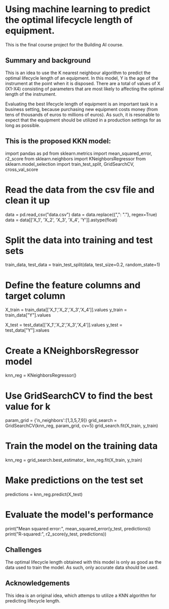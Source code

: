 # Using machine learning to predict the optimal lifecycle length of equipment.

This is the final course project for the Building AI course.

## Summary and background

This is an idea to use the K nearest neighbour algorithm to predict the optimal lifecycle length of an equipment. In this model, Y is the age of the instrument at the point when it is disposed. There are a total of values of X (X1-X4) consisting of parameters that are most likely to affecting the optimal length of the instrument.

Evaluating the best lifecycle length of equipment is an important task in a business setting, because purchasing new equipment costs money (from tens of thousands of euros to millions of euros). As such, it is resonable to expect that the equipment should be utilized in a production settings for as long as possible.

## This is the proposed KKN model:

import pandas as pd
from sklearn.metrics import mean_squared_error, r2_score
from sklearn.neighbors import KNeighborsRegressor
from sklearn.model_selection import train_test_split, GridSearchCV, cross_val_score

# Read the data from the csv file and clean it up
data = pd.read_csv("data.csv")
data = data.replace({",": "."}, regex=True)
data = data[['X_1', 'X_2', 'X_3', 'X_4', 'Y']].astype(float)

# Split the data into training and test sets
train_data, test_data = train_test_split(data, test_size=0.2, random_state=1)

# Define the feature columns and target column
X_train = train_data[['X_1','X_2','X_3','X_4']].values
y_train = train_data["Y"].values

X_test = test_data[['X_1','X_2','X_3','X_4']].values
y_test = test_data["Y"].values

# Create a KNeighborsRegressor model
knn_reg = KNeighborsRegressor()

# Use GridSearchCV to find the best value for k
param_grid = {'n_neighbors':[1,3,5,7,9]}
grid_search = GridSearchCV(knn_reg, param_grid, cv=5)
grid_search.fit(X_train, y_train)

# Train the model on the training data
knn_reg = grid_search.best_estimator_
knn_reg.fit(X_train, y_train)

# Make predictions on the test set
predictions = knn_reg.predict(X_test)

# Evaluate the model's performance
print("Mean squared error:", mean_squared_error(y_test, predictions))
print("R-squared:", r2_score(y_test, predictions))


## Challenges

The optimal lifecycle length obtained with this model is only as good as the data used to train the model. As such, only accurate data should be used. 

## Acknowledgements 

This idea is an original idea, which attemps to utilize a KNN algorithm for predicting lifecycle length. 
